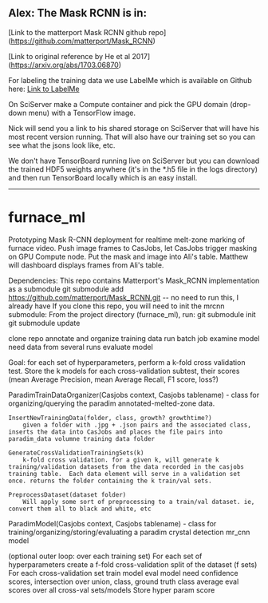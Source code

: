 ## Alex:  The Mask RCNN is in:
[Link to the matterport Mask RCNN github repo] (https://github.com/matterport/Mask_RCNN)

[Link to original reference by He et al 2017] (https://arxiv.org/abs/1703.06870)

For labeling the training data we use LabelMe which is available on Github here:  [Link to LabelMe](https://github.com/wkentaro/labelme)


On SciServer make a Compute container and pick the GPU domain (drop-down menu) with a TensorFlow image.

Nick will send you a link to his shared storage on SciServer that will have his most recent version running.  That will also have our training set so you can see what the jsons look like, etc.

We don't have TensorBoard running live on SciServer but you can download the trained HDF5 weights anywhere (it's in the *.h5 file in the logs directory) and then run TensorBoard locally which is an easy install.

---


# furnace_ml
Prototyping Mask R-CNN deployment for realtime melt-zone marking of furnace video. Push image frames to CasJobs, let CasJobs trigger masking on GPU Compute node.  Put the mask and image into Ali's table.  Matthew will dashboard displays frames from Ali's table.

Dependencies:
This repo contains Matterport's Mask_RCNN implementation as a submodule
git submodule add https://github.com/matterport/Mask_RCNN.git  -- no need to run this, I already have
If you clone this repo, you will need to init the mrcnn submodule:
From the project directory (furnace_ml), run:
git submodule init
git submodule update



clone repo
annotate and organize training data
run batch job
examine model
    need data from several runs
evaluate model


Goal: for each set of hyperparameters, perform a k-fold cross validation test. Store the k models for each cross-validation subtest, their scores (mean Average Precision, mean Average Recall, F1 score, loss?)
    
ParadimTrainDataOrganizer(Casjobs context, Casjobs tablename) - class for organizing/querying the paradim annotated-melted-zone data.

    InsertNewTrainingData(folder, class, growth? growthtime?)
        given a folder with .jpg + .json pairs and the associated class, inserts the data into CasJobs and places the file pairs into paradim_data volumne training data folder
        
    GenerateCrossValidationTrainingSets(k)
        k-fold cross validation. for a given k, will generate k training/validation datasets from the data recorded in the casjobs training table.  Each data element will serve in a validation set once. returns the folder containing the k train/val sets.
    
    PreprocessDataset(dataset folder)    
        Will apply some sort of preprocessing to a train/val dataset. ie, convert them all to black and white, etc
        
        
ParadimModel(Casjobs context, Casjobs tablename) - class for training/organizing/storing/evaluating a paradim crystal detection mr_cnn model 


(optional outer loop: over each training set)
For each set of hyperparameters
    create a f-fold cross-validation split of the dataset (f sets)
    For each cross-validation set
        train model
        eval model
            need confidence scores, intersection over union, class, ground truth class
    average eval scores over all cross-val sets/models
    Store hyper param score